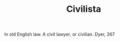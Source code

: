 ---
title: Civilista
letter: C
permalink: "/definitions/bld-civilista.html"
body: In old English law. A civil lawyer, or civilian. Dyer, 267
published_at: '2018-07-07'
source: Black's Law Dictionary 2nd Ed (1910)
layout: post
---
